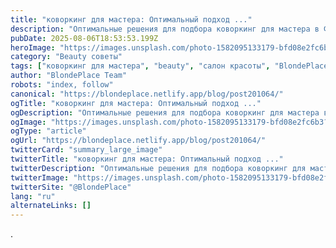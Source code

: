 ```yaml
---
title: "коворкинг для мастера: Оптимальный подход ..."
description: "Оптимальные решения для подбора коворкинг для мастера в Фрунзенском районе. Детальное сравнение технических характеристик. Получите качественную поддержку от ком..."
pubDate: 2025-08-06T18:53:53.199Z
heroImage: "https://images.unsplash.com/photo-1582095133179-bfd08e2fc6b3?q=80&w=800&auto=format&fit=crop"
category: "Beauty советы"
tags: ["коворкинг для мастера", "beauty", "салон красоты", "BlondePlace"]
author: "BlondePlace Team"
robots: "index, follow"
canonical: "https://blondeplace.netlify.app/blog/post201064/"
ogTitle: "коворкинг для мастера: Оптимальный подход ..."
ogDescription: "Оптимальные решения для подбора коворкинг для мастера в Фрунзенском районе. Детальное сравнение технических характеристик. Получите качественную поддержку от ком..."
ogImage: "https://images.unsplash.com/photo-1582095133179-bfd08e2fc6b3?q=80&w=800&auto=format&fit=crop"
ogType: "article"
ogUrl: "https://blondeplace.netlify.app/blog/post201064/"
twitterCard: "summary_large_image"
twitterTitle: "коворкинг для мастера: Оптимальный подход ..."
twitterDescription: "Оптимальные решения для подбора коворкинг для мастера в Фрунзенском районе. Детальное сравнение технических характеристик. Получите качественную поддержку от ком..."
twitterImage: "https://images.unsplash.com/photo-1582095133179-bfd08e2fc6b3?q=80&w=800&auto=format&fit=crop"
twitterSite: "@BlondePlace"
lang: "ru"
alternateLinks: []
---
```


<script type="application/ld+json">
{
  "@context": "https://schema.org",
  "@type": "HowTo",
  "name": "коворкинг для мастера: Оптимальный подход ...",
  "description": "Оптимальные решения для подбора коворкинг для мастера в Фрунзенском районе. Детальное сравнение технических характеристик. Получите качественную поддержку от ком...",
  "image": {
    "@type": "ImageObject",
    "url": "https://images.unsplash.com/photo-1582095133179-bfd08e2fc6b3?q=80&w=800&auto=format&fit=crop"
  },
  "aggregateRating": {
    "@type": "AggregateRating",
    "ratingValue": "5.0",
    "reviewCount": 329,
    "bestRating": "5",
    "worstRating": "1"
  },
  "publisher": {
    "@type": "Organization",
    "name": "BlondePlace Beauty Blog",
    "logo": {
      "@type": "ImageObject",
      "url": "https://blondeplace.netlify.app/favicon.svg"
    }
  },
  "datePublished": "2025-08-06T18:53:53.199Z",
  "dateModified": "2025-08-06T18:53:53.199Z",
  "author": {
    "@type": "Person",
    "name": "Эксперт BlondePlace"
  },
  "mainEntityOfPage": {
    "@type": "WebPage",
    "@id": "https://blondeplace.netlify.app/blog/post201064/"
  }
}
</script>

.